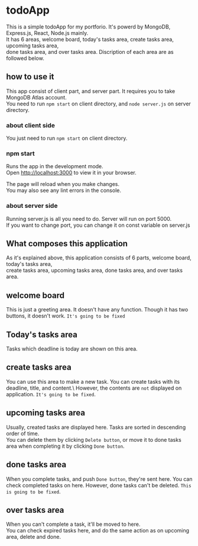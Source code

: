 # todoApp

This is a simple todoApp for my portforio. It's powerd by MongoDB, Express.js, React, Node.js mainly.\
It has 6 areas, welcome board, today's tasks area, create tasks area, upcoming tasks area,\
done tasks area, and over tasks area. Discription of each area are as followed below.

## how to use it
This app consist of client part, and server part. It requires you to take MongoDB Atlas account.\
You need to run `npm start` on client directory, and `node server.js` on server directory.

### about client side
You just need to run `npm start` on client directory. 

### npm start

Runs the app in the development mode.\
Open [http://localhost:3000](http://localhost:3000) to view it in your browser.

The page will reload when you make changes.\
You may also see any lint errors in the console.

### about server side
Running server.js is all you need to do. Server will run on port 5000.\
If you want to change port, you can change it on const variable on server.js

## What composes this application
As it's explained above, this application consists of 6 parts, welcome board, today's tasks area,\
create tasks area, upcoming tasks area, done tasks area, and over tasks area.

## welcome board
This is just a greeting area. It doesn't have any function. Though it has two buttons, it doesn't work. `It's going to be fixed`

## Today's tasks area
Tasks which deadline is today are shown on this area.

## create tasks area
You can use this area to make a new task. You can create tasks with its deadline, title, and content.\ 
However, the contents are `not` displayed on application. `It's going to be fixed`.

## upcoming tasks area
Usually, created tasks are displayed here. Tasks are sorted in descending order of time.\
You can delete them by clicking `Delete button`, or move it to done tasks area when completing it by clicking `Done button`.

## done tasks area
When you complete tasks, and push `Done button`, they're sent here. You can check completed tasks on here.
However, done tasks can't be deleted. `This is going to be fixed`.

## over tasks area
When you can't complete a task, it'll be moved to here.\
You can check expired tasks here, and do the same action as on upcoming area, delete and done.
